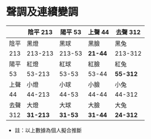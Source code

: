 # 聲調及連續變調

| |陰平 213|陽平 53|上聲 44|去聲 312|
|---|---|---|---|---|
|陰平|黑燈|黑球|黑臉|黑兔|
|213|213-213|213-53|**21-44**|213-312|
|陽平|紅燈|紅球|紅臉|紅兔|
|53|53-213|53-53|53-44|**55-312**|
|上聲|小燈|小球|小臉|小兔|
|44|44-213|44-53|44-44|44-312|
|去聲|大燈|大球|大臉|大兔|
|312|**31-213**|**31-53**|**31-44**|**24-312**|

- 註：以上數據為個人擬合推斷
